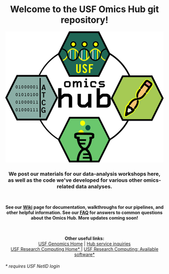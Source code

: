 
<html>
<body>


<h1 align="center">Welcome to the USF Omics Hub git repository!</h1>


  
<p align="center">
  <img src="img/Hub_logo_2.0_small.PNG">
  <br>
  <h3 align="center">We post our materials for our data-analysis workshops here, as well as the code we've developed for various other omics-related data analyses.</h3>
  <br>
 </p>

<p align="center">
  <b> See our <a href="https://github.com/usfomicshub/usfomicshub.github.io/wiki">Wiki</a> page for documentation, walkthroughs for our pipelines, and other helpful information. See our <a href="https://github.com/usfomicshub/usfomicshub.github.io/blob/master/wiki/markdowns/Hub_FAQ.md">FAQ</a> for answers to common questions about the Omics Hub. More updates coming soon! </b>
  <br>
  <br>
  <br>
</p>

<p align="center">
  <b> Other useful links:</b><br>
  <a href="https://health.usf.edu/publichealth/ghidr/genomics">USF Genomics Home</a> |
  <a href="https://health.usf.edu/publichealth/ghidr/genomics/request-services"> Hub service inquiries </a>
  <br>
  <a href="https://wiki.rc.usf.edu/index.php/Main_Page"> USF Research Computing Home* </a> |
  <a href="https://wiki.rc.usf.edu/index.php/Software_and_Libraries"> USF Research Computing: Available software* </a>
</p>



<h6> * requires USF NetID login </h6>
</body>
</html>
